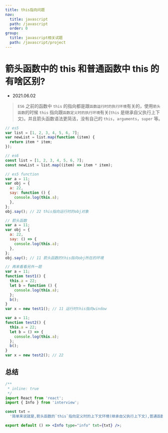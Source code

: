 ```yaml
---
title: this指向问题
nav:
  title: javascript
  path: /javascript
  order: 0
group:
  title: javascript相关试题
  path: /javascript/project
---
```


# 箭头函数中的 this 和普通函数中 this 的有啥区别?

- 2021.06.02

> `ES6` 之前的函数中 `this` 的指向都是跟`函数运行时的执行环境`有关的，使用`箭头函数`的时候 `this` 指向跟`函数定义时的执行环境`有关(`this` 是继承自父执行上下文)。并且箭头函数语法更简洁，没有自己的 `this`，`arguments`，`super` 等。

```js
// es5
var list = [1, 2, 3, 4, 5, 6, 7];
var newList = list.map(function (item) {
  return item * item;
});

// es6
const list = [1, 2, 3, 4, 5, 6, 7];
const newList = list.map((item) => item * item);

// es5 function
var a = 11;
var obj = {
  a: 22,
  say: function () {
    console.log(this.a);
  },
};
obj.say(); // 22 this指向运行时的obj对象

// 箭头函数
var a = 11;
var obj = {
  a: 22,
  say: () => {
    console.log(this.a);
  },
};
obj.say(); // 11 箭头函数的this指向obj所在的环境

// 再来看看另外一题
var a = 11;
function test1() {
  this.a = 22;
  let b = function () {
    console.log(this.a);
  };
  b();
}
var x = new test1(); // 11 运行时this指向window

var a = 11;
function test2() {
  this.a = 22;
  let b = () => {
    console.log(this.a);
  };
  b();
}
var x = new test2(); // 22
```

## 总结

```jsx
/**
 * inline: true
 */
import React from 'react';
import { Info } from 'interview';

const txt =
  '简单来说就是,箭头函数的`this`指向定义时的上下文环境(继承自父执行上下文),普通函数的`this`指向运行的上下文环境。\n\n另外,箭头函数是不可以当构造函数的,也就是不能通过new操作符进行操作,否则会报错。\n\n因为箭头函数本身没有自己的`this`,也没有`arguments`对象,因此`call()`、`apply()`、`bind()`这些方法去改变`this`指向的方法对箭头函数也是无效的。';

export default () => <Info type="info" txt={txt} />;
```
